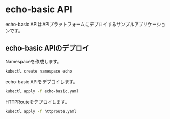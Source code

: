 # echo-basic API

echo-basic APIはAPIプラットフォームにデプロイするサンプルアプリケーションです。

## echo-basic APIのデプロイ

Namespaceを作成します。

```bash
kubectl create namespace echo
```

echo-basic APIをデプロイします。

```bash
kubectl apply -f echo-basic.yaml
```

HTTPRouteをデプロイします。

```bash
kubectl apply -f httproute.yaml
```
